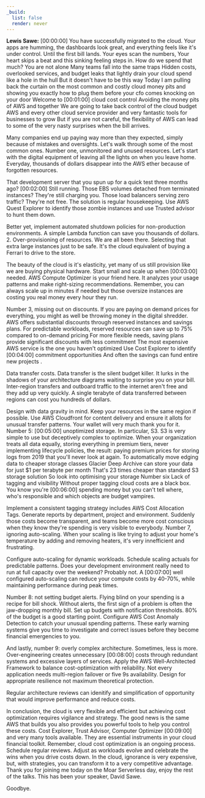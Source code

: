 ```yaml
---
_build:
  list: false
  render: never
---
```


**Lewis Sawe:** [00:00:00] You have successfully migrated to the cloud. Your apps are humming, the dashboards look great, and everything feels like it's under control. Until the first bill lands. Your eyes scan the numbers, Your heart skips a beat and this sinking feeling steps in. How do we spend that much? You are not alone Many teams fall into the same traps Hidden costs, overlooked services, and budget leaks that lightly drain your cloud spend like a hole in the hull But it doesn't have to be this way Today I am pulling back the curtain on the most common and costly cloud money pits and showing you exactly how to plug them before your cfo comes knocking on your door Welcome to [00:01:00] cloud cost control Avoiding the money pits of AWS and together We are going to take back control of the cloud budget AWS and every other cloud service provider and very fantastic tools for businesses to grow But if you are not careful, the flexibility of AWS can lead to some of the very nasty surprises when the bill arrives.

Many companies end up paying way more than they expected, simply because of mistakes and oversights. Let's walk through some of the most common ones. Number one, unmonitored and unused resources. Let's start with the digital equipment of leaving all the lights on when you leave home. Everyday, thousands of dollars disappear into the AWS ether because of forgotten resources.

That development server that you spun up for a quick test three months ago? [00:02:00] Still running. Those EBS volumes detached from terminated instances? They're still charging you. Those load balancers serving zero traffic? They're not free. The solution is regular housekeeping. Use AWS Quest Explorer to identify those zombie instances and use Trusted advisor to hunt them down.

Better yet, implement automated shutdown policies for non-production environments. A simple Lambda function can save you thousands of dollars. 2. Over-provisioning of resources. We are all been there. Selecting that extra large instances just to be safe. It's the cloud equivalent of buying a Ferrari to drive to the store.

The beauty of the cloud is it's elasticity, yet many of us still provision like we are buying physical hardware. Start small and scale up when [00:03:00] needed. AWS Compute Optimizer is your friend here. It analyzes your usage patterns and make right-sizing recommendations. Remember, you can always scale up in minutes if needed but those oversize instances are costing you real money every hour they run.

Number 3, missing out on discounts. If you are paying on demand prices for everything, you might as well be throwing money in the digital shredder. AWS offers substantial discounts through reserved instances and savings plans. For predictable workloads, reserved resources can save up to 75% compared to on-demand pricing For more flexible needs, saving plans provide significant discounts with less commitment The most expensive AWS service is the one you haven't optimized Use Cost Explorer to identify [00:04:00] commitment opportunities And often the savings can fund entire new projects .

Data transfer costs. Data transfer is the silent budget killer. It lurks in the shadows of your architecture diagrams waiting to surprise you on your bill. Inter-region transfers and outboard traffic to the internet aren't free and they add up very quickly. A single terabyte of data transferred between regions can cost you hundreds of dollars.

Design with data gravity in mind. Keep your resources in the same region if possible. Use AWS Cloudfront for content delivery and ensure it allots for unusual transfer patterns. Your wallet will very much thank you for it. Number 5: [00:05:00] unoptimized storage. In particular, S3. S3 is very simple to use but deceptively complex to optimize. When your organization treats all data equally, storing everything in premium tiers, never implementing lifecycle policies, the result: paying premium prices for storing logs from 2019 that you'll never look at again. To automatically move edging data to cheaper storage classes Glacier Deep Archive can store your data for just $1 per terabyte per month That's 23 times cheaper than standard S3 storage solution So look into optimising your storage Number six Lack of tagging and visibility Without proper tagging cloud costs are a black box. You know you're [00:06:00] spending money but you can't tell where, who's responsible and which objects are budget vampires.

Implement a consistent tagging strategy includes AWS Cost Allocation Tags. Generate reports by department, project and environment. Suddenly those costs become transparent, and teams become more cost conscious when they know they're spending is very visible to everybody. Number 7, ignoring auto-scaling. When your scaling is like trying to adjust your home's temperature by adding and removing heaters, it's very innefficient and frustrating.

Configure auto-scaling for dynamic workloads. Schedule scaling actuals for predictable patterns. Does your development environment really need to run at full capacity over the weekend? Probably not. A [00:07:00] well configured auto-scaling can reduce your compute costs by 40-70%, while maintaining performance during peak times.

Number 8: not setting budget alerts. Flying blind on your spending is a recipe for bill shock. Without alerts, the first sign of a problem is often the jaw-dropping monthly bill. Set up budgets with notification thresholds. 80% of the budget is a good starting point. Configure AWS Cost Anomaly Detection to catch your unusual spending patterns. These early warning systems give you time to investigate and correct issues before they become financial emergencies to you.

And lastly, number 9: overly complex architecture. Sometimes, less is more. Over-engineering creates unnecessary [00:08:00] costs through redundant systems and excessive layers of services. Apply the AWS Well-Architected Framework to balance cost-optimization with reliability. Not every application needs multi-region failover or five 9s availability. Design for appropriate resilience not maximum theoretical protection.

Regular architecture reviews can idenitify and simplification of opportunity that would improve performance and reduce costs.

In conclusion, the cloud is very flexible and efficient but achieving cost optimization requires vigilance and strategy. The good news is the same AWS that builds you also provides you powerful tools to help you control these costs. Cost Explorer, Trust Advisor, Computer Optimizer [00:09:00] and very many tools available. They are essential instruments in your cloud financial toolkit. Remember, cloud cost optimization is an ongoing process. Schedule regular reviews. Adjust as workloads evolve and celebrate the wins when you drive costs down. In the cloud, ignorance is very expensive, but, with strategies, you can transform it to a very competitive advantage. Thank you for joining me today on the Moar Serverless day, enjoy the rest of the talks. This has been your speaker, David Sawe.

Goodbye.

